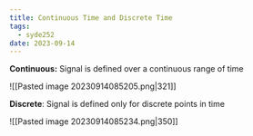 ```yaml
---
title: Continuous Time and Discrete Time
tags:
  - syde252
date: 2023-09-14
---
```

**Continuous:** Signal is defined over a continuous range of time

![[Pasted image 20230914085205.png|321]]

**Discrete**: Signal is defined only for discrete points in time

![[Pasted image 20230914085234.png|350]]